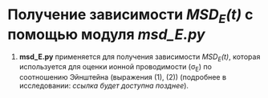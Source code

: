 # Получение зависимости _MSD<sub>E</sub>(t)_ с помощью модуля _msd_E.py_
1) **msd_E.py** применяется для получения зависимости _MSD<sub>E</sub>(t)_, которая используется для оценки ионной проводимости (σ<sub>E</sub>) по соотношению Эйнштейна (выражения (1), (2)) (подробнее в исследовании: _ссылка будет доступна позднее_).
